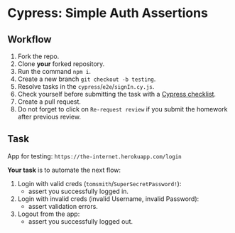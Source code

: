 # Cypress: Simple Auth Assertions

## Workflow

1. Fork the repo.
1. Clone **your** forked repository.
1. Run the command `npm i`.
1. Create a new branch `git checkout -b testing`.
1. Resolve tasks in the `cypress`/`e2e`/`signIn.cy.js`.
1. Check yourself before submitting the task with a [Cypress checklist](https://mate-academy.github.io/qa-program/checklists/cypress.html).
1. Create a pull request.
1. Do not forget to click on `Re-request review` if you submit the homework after previous review.

## Task

App for testing: `https://the-internet.herokuapp.com/login`

**Your task** is to automate the next flow:

1. Login with valid creds (`tomsmith`/`SuperSecretPassword!`):
   - assert you successfully logged in.
1. Login with invalid creds (invalid Username, invalid Password):
   - assert validation errors.
1. Logout from the app:
   - assert you successfully logged out.
